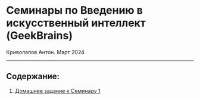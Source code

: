 # Семинары по Введению в искусственный интеллект (GeekBrains)
Криволапов Антон. Март 2024

---
## Содержание:

1. [Домашнее задание к Семинару 1](../master/Seminar_1/Task_1.md) 
